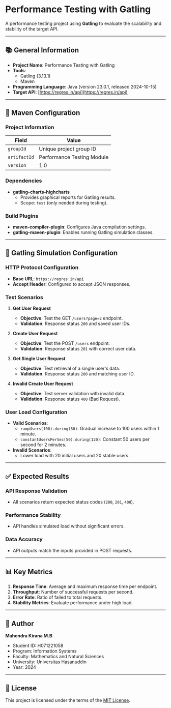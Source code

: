 # Performance Testing with Gatling

A performance testing project using **Gatling** to evaluate the scalability and stability of the target API.

---

## 📚 General Information

- **Project Name**: Performance Testing with Gatling
- **Tools**:
  - Gatling (3.13.1)
  - Maven
- **Programming Language**: Java (version 23.0.1, released 2024-10-15)
- **Target API**: [https://regres.in/api](https://regres.in/api)

---

## 🔧 Maven Configuration

### Project Information

| **Field**    | **Value**                  |
| ------------ | -------------------------- |
| `groupId`    | Unique project group ID    |
| `artifactId` | Performance Testing Module |
| `version`    | 1.0                        |

### Dependencies

- **gatling-charts-highcharts**
  - Provides graphical reports for Gatling results.
  - Scope: `test` (only needed during testing).

### Build Plugins

- **maven-compiler-plugin**: Configures Java compilation settings.
- **gatling-maven-plugin**: Enables running Gatling simulation classes.

---

## 🚀 Gatling Simulation Configuration

### HTTP Protocol Configuration

- **Base URL**: `https://regres.in/api`
- **Accept Header**: Configured to accept JSON responses.

### Test Scenarios

1. **Get User Request**

   - **Objective**: Test the GET `/users?page=2` endpoint.
   - **Validation**: Response status `200` and saved user IDs.

2. **Create User Request**

   - **Objective**: Test the POST `/users` endpoint.
   - **Validation**: Response status `201` with correct user data.

3. **Get Single User Request**

   - **Objective**: Test retrieval of a single user's data.
   - **Validation**: Response status `200` and matching user ID.

4. **Invalid Create User Request**
   - **Objective**: Test server validation with invalid data.
   - **Validation**: Response status `400` (Bad Request).

### User Load Configuration

- **Valid Scenarios**:
  - `rampUsers(100).during(60)`: Gradual increase to 100 users within 1 minute.
  - `constantUsersPerSec(50).during(120)`: Constant 50 users per second for 2 minutes.
- **Invalid Scenarios**:
  - Lower load with 20 initial users and 20 stable users.

---

## ✅ Expected Results

### API Response Validation

- All scenarios return expected status codes (`200`, `201`, `400`).

### Performance Stability

- API handles simulated load without significant errors.

### Data Accuracy

- API outputs match the inputs provided in POST requests.

---

## 📊 Key Metrics

1. **Response Time**: Average and maximum response time per endpoint.
2. **Throughput**: Number of successful requests per second.
3. **Error Rate**: Ratio of failed to total requests.
4. **Stability Metrics**: Evaluate performance under high load.

---

## 👤 Author

**Mahendra Kirana M.B**

- Student ID: H071221058
- Program: Information Systems
- Faculty: Mathematics and Natural Sciences
- University: Universitas Hasanuddin
- Year: 2024

---

## 📝 License

This project is licensed under the terms of the [MIT License](LICENSE.md).
